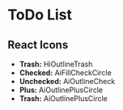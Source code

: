 # ToDo List

## React Icons

- **Trash:** HiOutlineTrash
- **Checked:** AiFillCheckCircle
- **Unchecked:** AiOutlineCheck
- **Plus:** AiOutlinePlusCircle
- **Trash:** AiOutlinePlusCircle

